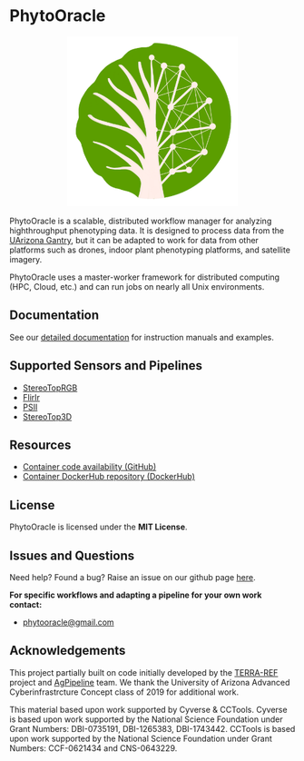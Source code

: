 # PhytoOracle

<p align="center">
    <img src="pics/PhytoOracle_logo.PNG" width="300" height="300" />
<p>

PhytoOracle is a scalable, distributed workflow manager for analyzing highthroughput phenotyping data. It is designed to process data from the [UArizona Gantry](https://youtu.be/da2gKRdMeXY), but it can be adapted to work for data from other platforms such as drones, indoor plant phenotyping platforms, and satellite imagery.

PhytoOracle uses a master-worker framework for distributed computing (HPC, Cloud, etc.) and can run jobs on nearly all Unix environments. 

## Documentation

See our [detailed documentation](https://phytooracle.readthedocs.io) for instruction manuals and examples. 

## Supported Sensors and Pipelines

+ [StereoTopRGB](https://phytooracle.readthedocs.io/en/latest/4_StereoTopRGB_run.html)
+ [FlirIr](https://phytooracle.readthedocs.io/en/latest/5_FlirIr_run.html)
+ [PSII](https://phytooracle.readthedocs.io/en/latest/7_PSII_run.html)
+ [StereoTop3D](https://phytooracle.readthedocs.io/en/latest/8_3D_run.html)

## Resources

+ [Container code availability (GitHub)](https://github.com/phytooracle)
+ [Container DockerHub repository (DockerHub)](https://hub.docker.com/u/phytooracle)

## License 

PhytoOracle is licensed under the **MIT License**.

## Issues and Questions

Need help? Found a bug? Raise an issue on our github page [here](https://github.com/LyonsLab/PhytoOracle/issues).

**For specific workflows and adapting a pipeline for your own work contact:**
+ phytooracle@gmail.com

## Acknowledgements

This project partially built on code initially developed by the [TERRA-REF](https://www.terraref.org/) project and [AgPipeline](https://github.com/AgPipeline/) team. We thank the University of Arizona Advanced Cyberinfrastrcture Concept class of 2019 for additional work.

This material based upon work supported by Cyverse & CCTools. Cyverse is based upon work supported by the National Science Foundation under Grant Numbers: DBI-0735191, DBI-1265383, DBI-1743442. CCTools is based upon work supported by the National Science Foundation under Grant Numbers: CCF-0621434 and CNS-0643229. 
